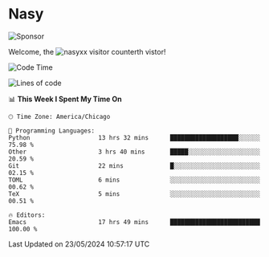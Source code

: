 # Nasy

<!--
<p align="center">
<img height="200" src="https://github-readme-stats.vercel.app/api?username=nasyxx&count_private=true&show_icons=true&theme=dracula&include_all_commits=true"/>
<img height="200" src="https://github-readme-stats.vercel.app/api/top-langs/?username=nasyxx&theme=dracula&hide=html,jupyter+notebook&count_private=true&show_icons=true"/>
</p>

  
----------------
-->

![Sponsor](https://img.shields.io/static/v1.svg?label=Sponsor&message=%E2%9D%A4&logo=GitHub&style=flat&color=pink)
 
Welcome, the ![nasyxx visitor counter](https://count.getloli.com/get/@nasyxx?theme=rule34)th vistor!
 
<!--START_SECTION:waka-->
![Code Time](http://img.shields.io/badge/Code%20Time-4%2C467%20hrs%2043%20mins-blue)

![Lines of code](https://img.shields.io/badge/From%20Hello%20World%20I%27ve%20Written-6.3%20million%20lines%20of%20code-blue)

📊 **This Week I Spent My Time On** 

```text
🕑︎ Time Zone: America/Chicago

💬 Programming Languages: 
Python                   13 hrs 32 mins      ███████████████████░░░░░░   75.98 % 
Other                    3 hrs 40 mins       █████░░░░░░░░░░░░░░░░░░░░   20.59 % 
Git                      22 mins             █░░░░░░░░░░░░░░░░░░░░░░░░   02.15 % 
TOML                     6 mins              ░░░░░░░░░░░░░░░░░░░░░░░░░   00.62 % 
TeX                      5 mins              ░░░░░░░░░░░░░░░░░░░░░░░░░   00.51 % 

🔥 Editors: 
Emacs                    17 hrs 49 mins      █████████████████████████   100.00 % 
```


 Last Updated on 23/05/2024 10:57:17 UTC
<!--END_SECTION:waka-->

<!-- ![visitors](https://visitor-badge.laobi.icu/badge?page_id=nasyxx.nasyxx) -->
